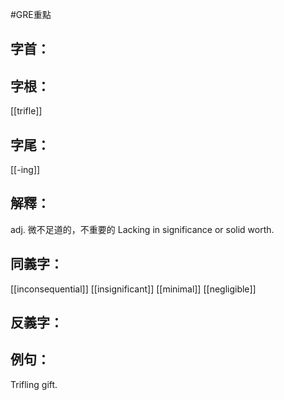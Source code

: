 #GRE重點 
## 字首：

## 字根：
[[trifle]]

## 字尾：
[[-ing]]


## 解釋：
adj.
微不足道的，不重要的
Lacking in significance or solid worth.

## 同義字：
[[inconsequential]]
[[insignificant]]
[[minimal]]
[[negligible]]
## 反義字：

## 例句：
Trifling gift.